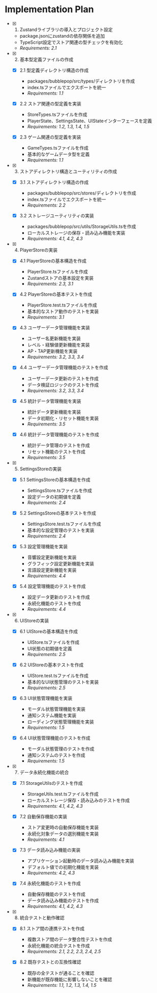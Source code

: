 # Implementation Plan

- [x] 1. Zustandライブラリの導入とプロジェクト設定
  - package.jsonにzustandの依存関係を追加
  - TypeScript設定でストア関連の型チェックを有効化
  - _Requirements: 2.1_

- [x] 2. 基本型定義ファイルの作成
  - [x] 2.1 型定義ディレクトリ構造の作成
    - packages/bubblepop/src/types/ディレクトリを作成
    - index.tsファイルでエクスポートを統一
    - _Requirements: 1.1_

  - [x] 2.2 ストア関連の型定義を実装
    - StoreTypes.tsファイルを作成
    - PlayerState、SettingsState、UIStateインターフェースを定義
    - _Requirements: 1.2, 1.3, 1.4, 1.5_

  - [x] 2.3 ゲーム関連の型定義を実装
    - GameTypes.tsファイルを作成
    - 基本的なゲームデータ型を定義
    - _Requirements: 1.1_

- [x] 3. ストアディレクトリ構造とユーティリティの作成
  - [x] 3.1 ストアディレクトリ構造の作成
    - packages/bubblepop/src/stores/ディレクトリを作成
    - index.tsファイルでエクスポートを統一
    - _Requirements: 2.2_

  - [x] 3.2 ストレージユーティリティの実装
    - packages/bubblepop/src/utils/StorageUtils.tsを作成
    - ローカルストレージの保存・読み込み機能を実装
    - _Requirements: 4.1, 4.2, 4.3_

- [x] 4. PlayerStoreの実装
  - [x] 4.1 PlayerStoreの基本構造を作成
    - PlayerStore.tsファイルを作成
    - Zustandストアの基本設定を実装
    - _Requirements: 2.3, 3.1_

  - [x] 4.2 PlayerStoreの基本テストを作成
    - PlayerStore.test.tsファイルを作成
    - 基本的なストア動作のテストを実装
    - _Requirements: 3.1_

  - [x] 4.3 ユーザーデータ管理機能を実装
    - ユーザー名更新機能を実装
    - レベル・経験値更新機能を実装
    - AP・TAP更新機能を実装
    - _Requirements: 3.2, 3.3, 3.4_

  - [x] 4.4 ユーザーデータ管理機能のテストを作成
    - ユーザーデータ更新のテストを作成
    - データ検証ロジックのテストを作成
    - _Requirements: 3.2, 3.3, 3.4_

  - [x] 4.5 統計データ管理機能を実装
    - 統計データ更新機能を実装
    - データ初期化・リセット機能を実装
    - _Requirements: 3.5_

  - [x] 4.6 統計データ管理機能のテストを作成
    - 統計データ管理のテストを作成
    - リセット機能のテストを作成
    - _Requirements: 3.5_

- [x] 5. SettingsStoreの実装
  - [x] 5.1 SettingsStoreの基本構造を作成
    - SettingsStore.tsファイルを作成
    - 設定データの初期値を定義
    - _Requirements: 2.4_

  - [x] 5.2 SettingsStoreの基本テストを作成
    - SettingsStore.test.tsファイルを作成
    - 基本的な設定管理のテストを実装
    - _Requirements: 2.4_

  - [x] 5.3 設定管理機能を実装
    - 音響設定更新機能を実装
    - グラフィック設定更新機能を実装
    - 言語設定更新機能を実装
    - _Requirements: 4.4_

  - [x] 5.4 設定管理機能のテストを作成
    - 設定データ更新のテストを作成
    - 永続化機能のテストを作成
    - _Requirements: 4.4_

- [x] 6. UIStoreの実装
  - [x] 6.1 UIStoreの基本構造を作成
    - UIStore.tsファイルを作成
    - UI状態の初期値を定義
    - _Requirements: 2.5_

  - [x] 6.2 UIStoreの基本テストを作成
    - UIStore.test.tsファイルを作成
    - 基本的なUI状態管理のテストを実装
    - _Requirements: 2.5_

  - [x] 6.3 UI状態管理機能を実装
    - モーダル状態管理機能を実装
    - 通知システム機能を実装
    - ローディング状態管理機能を実装
    - _Requirements: 1.5_

  - [x] 6.4 UI状態管理機能のテストを作成
    - モーダル状態管理のテストを作成
    - 通知システムのテストを作成
    - _Requirements: 1.5_

- [x] 7. データ永続化機能の統合
  - [x] 7.1 StorageUtilsのテストを作成
    - StorageUtils.test.tsファイルを作成
    - ローカルストレージ保存・読み込みのテストを作成
    - _Requirements: 4.1, 4.2, 4.3_

  - [x] 7.2 自動保存機能の実装
    - ストア変更時の自動保存機能を実装
    - 永続化対象データの選別機能を実装
    - _Requirements: 4.1_

  - [x] 7.3 データ読み込み機能の実装
    - アプリケーション起動時のデータ読み込み機能を実装
    - デフォルト値での初期化機能を実装
    - _Requirements: 4.2, 4.3_

  - [x] 7.4 永続化機能のテストを作成
    - 自動保存機能のテストを作成
    - データ読み込み機能のテストを作成
    - _Requirements: 4.1, 4.2, 4.3_

- [x] 8. 統合テストと動作確認
  - [x] 8.1 ストア間の連携テストを作成
    - 複数ストア間のデータ整合性テストを作成
    - 永続化機能の統合テストを作成
    - _Requirements: 2.1, 2.2, 2.3, 2.4, 2.5_

  - [x] 8.2 既存テストとの互換性確認
    - 既存の全テストが通ることを確認
    - 新機能が既存機能に影響しないことを確認
    - _Requirements: 1.1, 1.2, 1.3, 1.4, 1.5_